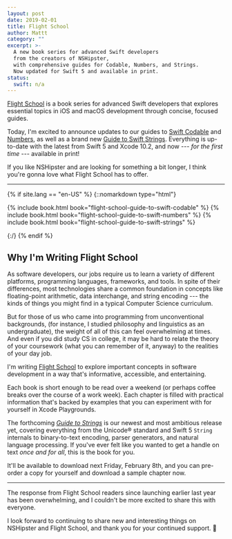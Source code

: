 ```yaml
---
layout: post
date: 2019-02-01
title: Flight School
author: Mattt
category: ""
excerpt: >-
  A new book series for advanced Swift developers
  from the creators of NSHipster,
  with comprehensive guides for Codable, Numbers, and Strings.
  Now updated for Swift 5 and available in print.
status:
  swift: n/a
---
```


[Flight School](https://flightdotschool.com)
is a book series for advanced Swift developers
that explores essential topics in iOS and macOS development
through concise, focused guides.

Today, I'm excited to announce updates to our guides to
[Swift Codable](https://flightdotschool.com/books/codable) and
[Numbers](https://flightdotschool.com/books/numbers),
as well as a brand new
[Guide to Swift Strings](https://flightdotschool.com/books/strings).
Everything is up-to-date with the latest from Swift 5 and Xcode 10.2,
and now --- _for the first time_ --- available in print!

If you like NSHipster and are looking for something a bit longer,
I think you're gonna love what Flight School has to offer.

---

{% if site.lang == "en-US" %}
{::nomarkdown type="html"}

<section id="publications">
  <div class="books">
  {% include book.html book="flight-school-guide-to-swift-codable" %}
  {% include book.html book="flight-school-guide-to-swift-numbers" %}
  {% include book.html book="flight-school-guide-to-swift-strings" %}
  </div>
</section>

{:/}
{% endif %}

## Why I'm Writing Flight School

As software developers,
our jobs require us to learn a variety of different
platforms, programming languages, frameworks, and tools.
In spite of their differences,
most technologies share a common foundation in concepts
like floating-point arithmetic, data interchange, and string encoding ---
the kinds of things you might find in a typical
Computer Science curriculum.

But for those of us who came into programming from unconventional backgrounds,
(for instance, I studied philosophy and linguistics as an undergraduate),
the weight of all of this can feel overwhelming at times.
And even if you did study CS in college,
it may be hard to relate the theory of your coursework
(what you can remember of it, anyway)
to the realities of your day job.

I'm writing [Flight School](https://flightdotschool.com)
to explore important concepts in software development
in a way that's informative, accessible, and entertaining.

Each book is short enough to be read over a weekend
(or perhaps coffee breaks over the course of a work week).
Each chapter is filled with practical information that's backed by examples
that you can experiment with for yourself in Xcode Playgrounds.

The forthcoming [_Guide to Strings_](https://flightdotschool.com/books/strings)
is our newest and most ambitious release yet,
covering everything from the Unicode® standard and Swift 5 `String` internals
to binary-to-text encoding, parser generators, and natural language processing.
If you've ever felt like you wanted to get a handle on text _once and for all_,
this is the book for you.

It'll be available to download next Friday, February 8th,
and you can pre-order a copy for yourself and download a sample chapter now.

---

The response from Flight School readers since launching earlier last year
has been overwhelming,
and I couldn't be more excited to share this with everyone.

I look forward to continuing to share new and interesting things
on NSHipster and Flight School,
and thank you for your continued support. 🧡
